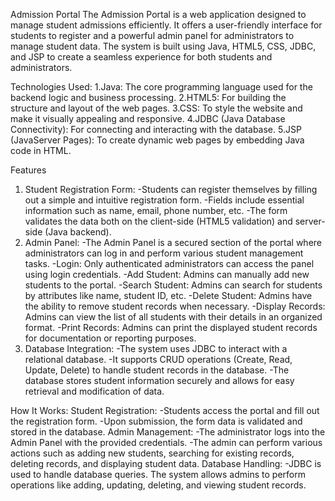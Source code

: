 Admission Portal
The Admission Portal is a web application designed to manage student admissions efficiently. It offers a user-friendly interface for students to register and a powerful admin panel for administrators to manage student data. The system is built using Java, HTML5, CSS, JDBC, and JSP to create a seamless experience for both students and administrators.

Technologies Used:
1.Java: The core programming language used for the backend logic and business processing.
2.HTML5: For building the structure and layout of the web pages.
3.CSS: To style the website and make it visually appealing and responsive.
4.JDBC (Java Database Connectivity): For connecting and interacting with the database.
5.JSP (JavaServer Pages): To create dynamic web pages by embedding Java code in HTML.


Features
1. Student Registration Form:
    -Students can register themselves by filling out a simple and intuitive registration form.
    -Fields include essential information such as name, email, phone number, etc.
    -The form validates the data both on the client-side (HTML5 validation) and server-side (Java backend).
2. Admin Panel:
    -The Admin Panel is a secured section of the portal where administrators can log in and perform various student management tasks.
    -Login: Only authenticated administrators can access the panel using login credentials.
    -Add Student: Admins can manually add new students to the portal.
    -Search Student: Admins can search for students by attributes like name, student ID, etc.
    -Delete Student: Admins have the ability to remove student records when necessary.
    -Display Records: Admins can view the list of all students with their details in an organized format.
    -Print Records: Admins can print the displayed student records for documentation or reporting purposes.
3. Database Integration:
    -The system uses JDBC to interact with a relational database.
    -It supports CRUD operations (Create, Read, Update, Delete) to handle student records in the database.
    -The database stores student information securely and allows for easy retrieval and modification of data.

How It Works:
Student Registration:
    -Students access the portal and fill out the registration form.
    -Upon submission, the form data is validated and stored in the database.
Admin Management:
    -The administrator logs into the Admin Panel with the provided credentials.
    -The admin can perform various actions such as adding new students, searching for existing records, deleting records, and displaying student data.
Database Handling:
    -JDBC is used to handle database queries. The system allows admins to perform operations like adding, updating, deleting, and viewing student records.
